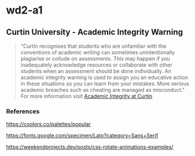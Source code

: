 # wd2-a1

## Curtin University - Academic Integrity Warning
> "Curtin recognises that students who are unfamiliar with the conventions of academic writing can sometimes unintentionally plagiarise or collude on assessments. This may happen if you inadequately acknowledge resources or collaborate with other students when an assessment should be done individually. An academic integrity warning is used to assign you an educative action in these situations so you can learn from your mistakes. More serious academic breaches such as cheating are managed as misconduct."
For more information visit [Academic Integrity at Curtin](https://www.curtin.edu.au/students/essentials/rights/academic-integrity/)

### References

https://coolors.co/palettes/popular

https://fonts.google.com/specimen/Lato?category=Sans+Serif

https://weekendprojects.dev/posts/css-rotate-animations-examples/

